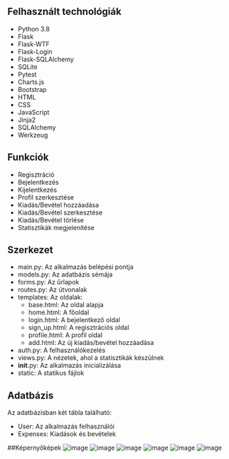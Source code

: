 ## Felhasznált technológiák
- Python 3.8
- Flask
- Flask-WTF
- Flask-Login
- Flask-SQLAlchemy
- SQLite
- Pytest
- Charts.js
- Bootstrap
- HTML
- CSS
- JavaScript
- Jinja2
- SQLAlchemy
- Werkzeug

## Funkciók
- Regisztráció
- Bejelentkezés
- Kijelentkezés
- Profil szerkesztése
- Kiadás/Bevétel hozzáadása
- Kiadás/Bevétel szerkesztése
- Kiadás/Bevétel törlése
- Statisztikák megjelenítése

## Szerkezet
- main.py: Az alkalmazás belépési pontja
- models.py: Az adatbázis sémája
- forms.py: Az űrlapok
- routes.py: Az útvonalak
- templates: Az oldalak: 
  - base.html: Az oldal alapja
  - home.html: A főoldal
  - login.html: A bejelentkező oldal
  - sign_up.html: A regisztrációs oldal
  - profile.html: A profil oldal
  - add.html: Az új kiadás/bevétel hozzáadása 
- auth.py: A felhasználókezelés
- views.py: A nézetek, ahol a statisztikák készülnek
- __init__.py: Az alkalmazás inicializálása
- static: A statikus fájlok

## Adatbázis
Az adatbázisban két tábla található:
- User: Az alkalmazás felhasználói
- Expenses: Kiadások és bevételek

##Képernyőképek
![image](https://github.com/rendszerkazda/ExpensesApp/assets/146844112/19d5809c-46a2-4391-ae11-45a5ab6f9d35)
![image](https://github.com/rendszerkazda/ExpensesApp/assets/146844112/5cfb5a19-c48c-482b-bc2a-1c90288e1aab)
![image](https://github.com/rendszerkazda/ExpensesApp/assets/146844112/e1852c4e-9bb6-4d13-979e-d88548c94dd7)
![image](https://github.com/rendszerkazda/ExpensesApp/assets/146844112/1593977e-3b36-4083-9fc1-fa03c09aa5bf)
![image](https://github.com/rendszerkazda/ExpensesApp/assets/146844112/5c134ab5-73e4-46ef-b7bb-f33188ec8bcf)
![image](https://github.com/rendszerkazda/ExpensesApp/assets/146844112/df01524b-d31f-49bd-a516-b99c053af255)





